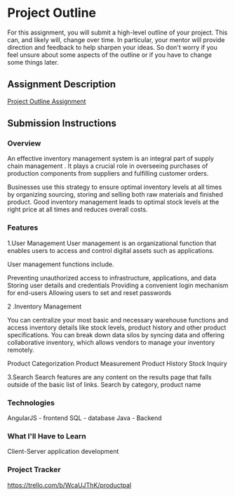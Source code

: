 # Project Outline
For this assignment, you will submit a high-level outline of your project. This can, and likely will, change over time. In particular, your mentor will provide direction and feedback to help sharpen your ideas. So don't worry if you feel unsure about some aspects of the outline or if you have to change some things later.

## Assignment Description
[Project Outline Assignment](https://education.launchcode.org/liftoff/modules/assignments/project-outline)

## Submission Instructions

### Overview
An effective inventory management system is an integral part of supply chain management . It plays a crucial role in overseeing purchases of production components from suppliers and fulfilling customer orders.

 Businesses use this strategy to ensure optimal inventory levels at all times by organizing sourcing, storing and selling both raw materials and finished product. Good inventory management leads to optimal stock levels at the right price at all times and reduces overall costs.
 
### Features
1.User Management 
User management is an organizational function that enables users to access and control digital assets such as applications.

User management functions include.

Preventing unauthorized access to infrastructure, applications, and data
Storing user details and credentials
Providing a convenient login mechanism for end-users
Allowing users to set and reset passwords

2 .Inventory Management

You can centralize your most basic and necessary warehouse functions and access inventory details like stock levels, product history and other product specifications. You can break down data silos by syncing data and offering collaborative inventory, which allows vendors to manage your inventory remotely.

Product Categorization
Product Measurement
Product History
Stock Inquiry

3.Search 
Search features are any content on the results page that falls outside of the basic list of links. 
Search by category, product name

### Technologies
AngularJS - frontend
SQL - database 
Java - Backend

### What I'll Have to Learn
Client-Server application development

### Project Tracker
https://trello.com/b/WcaUJThK/productpal